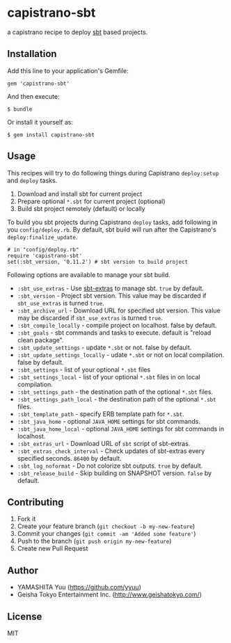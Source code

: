 # capistrano-sbt

a capistrano recipe to deploy [sbt](https://github.com/harrah/xsbt) based projects.

## Installation

Add this line to your application's Gemfile:

    gem 'capistrano-sbt'

And then execute:

    $ bundle

Or install it yourself as:

    $ gem install capistrano-sbt

## Usage

This recipes will try to do following things during Capistrano `deploy:setup` and `deploy` tasks.

1. Download and install sbt for current project
2. Prepare optional `*.sbt` for current project (optional)
3. Build sbt project remotely (default) or locally

To build you sbt projects during Capistrano `deploy` tasks, add following in you `config/deploy.rb`. By default, sbt build will run after the Capistrano's `deploy:finalize_update`.

    # in "config/deploy.rb"
    require 'capistrano-sbt'
    set(:sbt_version, '0.11.2') # sbt version to build project

Following options are available to manage your sbt build.

 * `:sbt_use_extras` - Use [sbt-extras](https://github.com/paulp/sbt-extras) to manage sbt. `true` by default.
 * `:sbt_version` - Project sbt version. This value may be discarded if `sbt_use_extras` is turned `true`.
 * `:sbt_archive_url` - Download URL for specified sbt version. This value may be discarded if `sbt_use_extras` is turned `true`.
 * `:sbt_compile_locally` - compile project on localhost. false by default.
 * `:sbt_goals` - sbt commands and tasks to execute. default is "reload clean package".
 * `:sbt_update_settings` - update `*.sbt` or not. false by default.
 * `:sbt_update_settings_locally` - udate `*.sbt` or not on local compilation. false by default.
 * `:sbt_settings` - list of your optional `*.sbt` files
 * `:sbt_settings_local` - list of your optional `*.sbt` files in on local compilation.
 * `:sbt_settings_path` - the destination path of the optional `*.sbt` files.
 * `:sbt_settings_path_local` - the destination path of the optional `*.sbt` files.
 * `:sbt_template_path` - specify ERB template path for `*.sbt`.
 * `:sbt_java_home` - optional `JAVA_HOME` settings for sbt commands.
 * `:sbt_java_home_local` - optional `JAVA_HOME` settings for sbt commands in localhost.
 * `:sbt_extras_url` - Download URL of `sbt` script of sbt-extras.
 * `:sbt_extras_check_interval` - Check updates of sbt-extras every specified seconds. `86400` by default.
 * `:sbt_log_noformat` - Do not colorize sbt outputs. `true` by default.
 * `:sbt_release_build` - Skip building on SNAPSHOT version. `false` by default.

## Contributing

1. Fork it
2. Create your feature branch (`git checkout -b my-new-feature`)
3. Commit your changes (`git commit -am 'Added some feature'`)
4. Push to the branch (`git push origin my-new-feature`)
5. Create new Pull Request

## Author

- YAMASHITA Yuu (https://github.com/yyuu)
- Geisha Tokyo Entertainment Inc. (http://www.geishatokyo.com/)

## License

MIT
